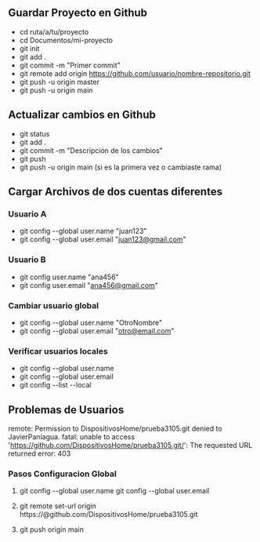 ## Guardar Proyecto en Github
- cd ruta/a/tu/proyecto
- cd Documentos/mi-proyecto
- git init
- git add .
- git commit -m "Primer commit"
- git remote add origin https://github.com/usuario/nombre-repositorio.git
- git push -u origin master
- git push -u origin main

## Actualizar cambios en Github
- git status 
- git add .
- git commit -m "Descripción de los cambios"
- git push
- git push -u origin main (si es la primera vez o cambiaste rama)

## Cargar Archivos de dos cuentas diferentes
### Usuario A
- git config --global user.name "juan123"
- git config --global user.email "juan123@gmail.com"

### Usuario B

- git config user.name "ana456"
- git config user.email "ana456@gmail.com"

### Cambiar usuario global
- git config --global user.name "OtroNombre"
- git config --global user.email "otro@email.com"

### Verificar usuarios locales
- git config --global user.name
- git config --global user.email
- git config --list --local

## Problemas de Usuarios
remote: Permission to DispositivosHome/prueba3105.git denied to JavierPaniagua.
fatal: unable to access 'https://github.com/DispositivosHome/prueba3105.git/': The requested URL returned error: 403

### Pasos Configuracion Global
1.  
    git config --global user.name
    git config --global user.email

2. git remote set-url origin https://<nuevo-usuario>@github.com/DispositivosHome/prueba3105.git

3. 
    git push origin main


